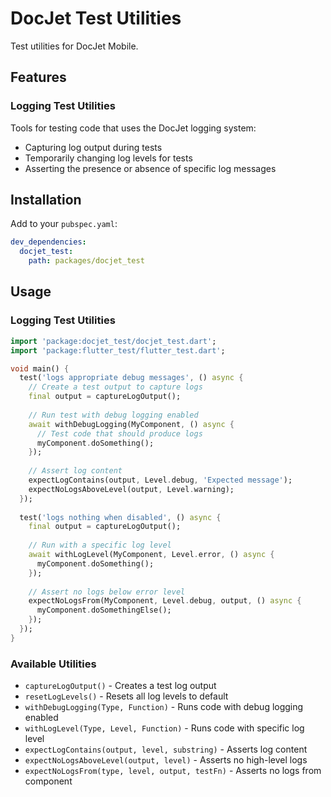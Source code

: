 # DocJet Test Utilities

Test utilities for DocJet Mobile.

## Features

### Logging Test Utilities

Tools for testing code that uses the DocJet logging system:

- Capturing log output during tests
- Temporarily changing log levels for tests
- Asserting the presence or absence of specific log messages

## Installation

Add to your `pubspec.yaml`:

```yaml
dev_dependencies:
  docjet_test:
    path: packages/docjet_test
```

## Usage

### Logging Test Utilities

```dart
import 'package:docjet_test/docjet_test.dart';
import 'package:flutter_test/flutter_test.dart';

void main() {
  test('logs appropriate debug messages', () async {
    // Create a test output to capture logs
    final output = captureLogOutput();
    
    // Run test with debug logging enabled
    await withDebugLogging(MyComponent, () async {
      // Test code that should produce logs
      myComponent.doSomething();
    });
    
    // Assert log content
    expectLogContains(output, Level.debug, 'Expected message');
    expectNoLogsAboveLevel(output, Level.warning);
  });
  
  test('logs nothing when disabled', () async {
    final output = captureLogOutput();
    
    // Run with a specific log level
    await withLogLevel(MyComponent, Level.error, () async {
      myComponent.doSomething();
    });
    
    // Assert no logs below error level
    expectNoLogsFrom(MyComponent, Level.debug, output, () async {
      myComponent.doSomethingElse();
    });
  });
}
```

### Available Utilities

- `captureLogOutput()` - Creates a test log output
- `resetLogLevels()` - Resets all log levels to default
- `withDebugLogging(Type, Function)` - Runs code with debug logging enabled
- `withLogLevel(Type, Level, Function)` - Runs code with specific log level
- `expectLogContains(output, level, substring)` - Asserts log content
- `expectNoLogsAboveLevel(output, level)` - Asserts no high-level logs
- `expectNoLogsFrom(type, level, output, testFn)` - Asserts no logs from component 